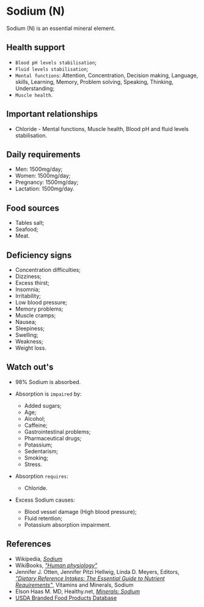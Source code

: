 # Sodium (N)
Sodium (N) is an essential mineral element.

## Health support
- `Blood pH levels stabilisation`;
- `Fluid levels stabilisation`;
- `Mental functions`: Attention, Concentration, Decision making, Language, skills, Learning, Memory, Problem solving, Speaking, Thinking, Understanding;
- `Muscle health`.

## Important relationships
- Chloride - Mental functions, Muscle health, Blood pH and fluid levels stabilisation.

## Daily requirements
- Men: 1500mg/day;
- Women: 1500mg/day;
- Pregnancy: 1500mg/day;
- Lactation: 1500mg/day.

## Food sources
- Tables salt;
- Seafood;
- Meat.

## Deficiency signs
- Concentration difficulties;
- Dizziness;
- Excess thirst;
- Insomnia;
- Irritability;
- Low blood pressure;
- Memory problems;
- Muscle cramps;
- Nausea;
- Sleepiness;
- Swelling;
- Weakness;
- Weight loss.

## Watch out's
- 98% Sodium is absorbed.

- Absorption is `impaired` by:
    - Added sugars;
    - Age;
    - Alcohol;
    - Caffeine;
    - Gastrointestinal problems;
    - Pharmaceutical drugs;
    - Potassium;
    - Sedentarism;
    - Smoking;
    - Stress.

- Absorption `requires`:
    - Chloride.

- Excess Sodium causes:
    - Blood vessel damage (High blood pressure);
    - Fluid retention;
    - Potassium absorption impairment.

## References
- Wikipedia, [_Sodium_](https://en.wikipedia.org/wiki/Sodium)
- WikiBooks, [_"Human physiology"_](https://en.wikibooks.org/wiki/Human_Physiology/Nutrition#Minerals)
- Jennifer J. Otten, Jennifer Pitzi Hellwig, Linda D. Meyers, Editors, [_"Dietary Reference Intakes: The Essential Guide to Nutrient Requirements"_](https://www.amazon.com/Dietary-Reference-Intakes-Essential-Requirements/dp/0309157420), Vitamins and Minerals, Sodium
- Elson Haas M. MD, Healthy.net, [_Minerals: Sodium_](http://www.healthy.net/scr/Article.aspx?Id=2069)
- [USDA Branded Food Products Database](https://ndb.nal.usda.gov/ndb/nutrients/report/nutrientsfrm?max=1000&offset=0&totCount=0&nutrient1=307&nutrient2=&nutrient3=&subset=0&sort=c&measureby=g)